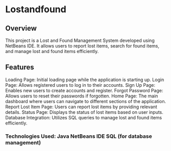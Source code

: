 # Lostandfound

## Overview
This project is a Lost and Found Management System developed using NetBeans IDE. It allows users to report lost items, search for found items, and manage lost and found items efficiently.

## Features
Loading Page: Initial loading page while the application is starting up. Login Page: Allows registered users to log in to their accounts. Sign Up Page: Enables new users to create accounts and register. Forgot Password Page: Allows users to reset their passwords if forgotten. Home Page: The main dashboard where users can navigate to different sections of the application. Report Lost Item Page: Users can report lost items by providing relevant details. Status Page: Displays the status of lost items based on user inputs. Database Integration: Utilizes SQL queries to manage lost and found items efficiently.

### Technologies Used: Java NetBeans IDE SQL (for database management)

